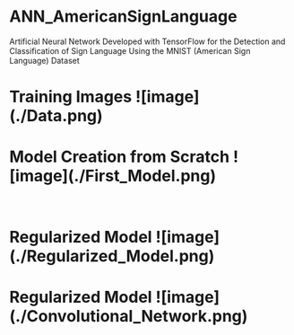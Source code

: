 # ANN_AmericanSignLanguage
Artificial Neural Network Developed with TensorFlow for the Detection and Classification of Sign Language Using the MNIST (American Sign Language) Dataset

<h1>
  Training Images
  ![image](./Data.png)
</h1>
<h1>
  Model Creation from Scratch
  ![image](./First_Model.png)
</h1>
<br>
<h1>
  Regularized Model
  ![image](./Regularized_Model.png)
</h1>
<h1>
  Regularized Model
  ![image](./Convolutional_Network.png)
</h1>



